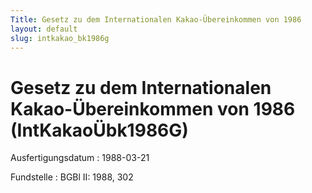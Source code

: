 ```yaml
---
Title: Gesetz zu dem Internationalen Kakao-Übereinkommen von 1986
layout: default
slug: intkakao_bk1986g
---
```


# Gesetz zu dem Internationalen Kakao-Übereinkommen von 1986 (IntKakaoÜbk1986G)

Ausfertigungsdatum
:   1988-03-21

Fundstelle
:   BGBl II: 1988, 302


